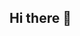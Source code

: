## Hi there 👋

<!--
**kevinjoe1/kevinjoe1** is a ✨ _special_ ✨ repository because its `README.md` (this file) appears on your GitHub profile.

Hi 👋, I’m [Your Name]  
🎓 BCA Graduate | 📊 Aspiring Data Scientist / Data Analyst  

- 🔭 Currently building projects in Python, Data Analytics, and Machine Learning  
- 📚 Learning advanced topics in AI, ML, Deep Learning & Data Visualization  
- 💡 Passionate about solving real-world problems with data-driven insights  
- 💻 Skills: Python, Pandas, NumPy, Matplotlib, SQL, Machine Learning, PWA  
- 🌱 Exploring AI applications, predictive modeling, and business analytics  
- 📈 Goal: To grow as a Data Scientist and contribute to impactful projects  

